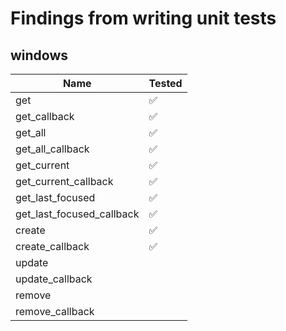 # Findings from writing unit tests

## windows

| Name                      | Tested |
| ------------------------- | ------ |
| get                       | ✅     |
| get_callback              | ✅     |
| get_all                   | ✅     |
| get_all_callback          | ✅     |
| get_current               | ✅     |
| get_current_callback      | ✅     |
| get_last_focused          | ✅     |
| get_last_focused_callback | ✅     |
| create                    | ✅     |
| create_callback           | ✅     |
| update                    |        |
| update_callback           |        |
| remove                    |        |
| remove_callback           |        |
